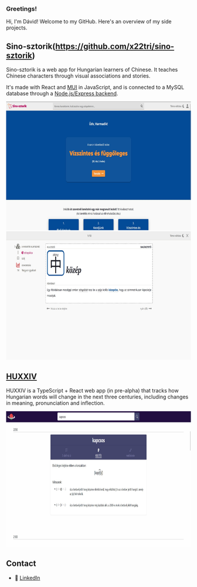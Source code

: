 ### Greetings!

Hi, I'm Dávid! Welcome to my GitHub.
Here's an overview of my side projects.

## Sino-sztorik(https://github.com/x22tri/sino-sztorik)

Sino-sztorik is a web app for Hungarian learners of Chinese. It teaches Chinese characters through visual associations and stories.

It's made with React and [MUI](https://mui.com) in JavaScript, and is connected to a MySQL database through a [Node.js/Express backend](https://github.com/x22tri/sino-sztorik-backend).

<p align="center">
  <img src="./img/sino-lessonselect.jpg" height="350" />
  <img src="./img/sino-char.jpg" height="350" />
</p>

## [HUXXIV](https://github.com/x22tri/huxxiv)

HUXXIV is a TypeScript + React web app (in pre-alpha) that tracks how Hungarian words will change in the next three centuries, including changes in meaning, pronunciation and inflection.

<p align="center">
  <img src="./img/huxxiv-pron.jpg" height="370" />
</p>

## Contact
- :necktie: [LinkedIn](https://www.linkedin.com/in/d%C3%A1vid-di%C3%B3-3756801b1/)
